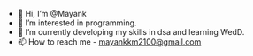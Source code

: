 - 👋 Hi, I’m @Mayank
- 👀 I’m interested in programming. 
- 🌱 I’m currently developing my skills in dsa and learning WedD.
- 📫 How to reach me - mayankkm2100@gmail.com

<!---
Mayank212002/Mayank212002 is a ✨ special ✨ repository because its `README.md` (this file) appears on your GitHub profile.
You can click the Preview link to take a look at your changes.
--->
